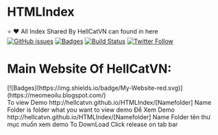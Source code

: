 # HTMLIndex
:star: :heart: All Index Shared By HellCatVN can found in here</br>
[![GitHub issues](https://img.shields.io/github/issues/HellCatVN/HTMLIndex.svg)](https://github.com/HellCatVN/HTMLIndex/issues)
[![Badges](https://img.shields.io/badge/Author-HellCatVN-brightgreen.svg)](https://www.facebook.com/hellcat.info)
[![Build Status](http://img.shields.io/travis/doge/wow.svg)](https://travis-ci.org/HellCatVN/HTMLIndex)
[![Twitter Follow](https://img.shields.io/twitter/follow/espadrine.svg?style=social&label=Follow)](https://twitter.com/hellcatoffical)
</br>
<h1>Main Website Of HellCatVN:</h1>
[![Badges](https://img.shields.io/badge/My-Website-red.svg)](https://meomeoilu.blogspot.com/)</br>
To view Demo http://hellcatvn.github.io/HTMLIndex/[Namefolder]
Name Folder is folder what you want to view demo
Để Xem Demo http://hellcatvn.github.io/HTMLIndex/[Namefolder]
Name Folder tên thư mục muốn xem demo
To DownLoad Click release on tab bar
